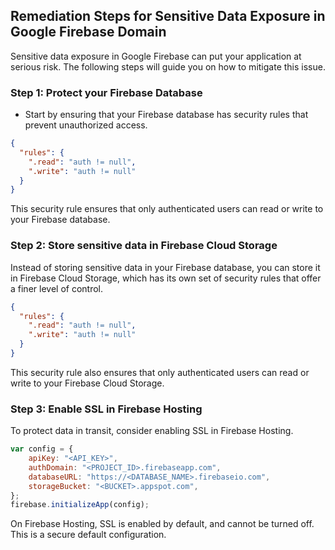 

## Remediation Steps for Sensitive Data Exposure in Google Firebase Domain

Sensitive data exposure in Google Firebase can put your application at serious risk. The following steps will guide you on how to mitigate this issue.

### Step 1: Protect your Firebase Database
- Start by ensuring that your Firebase database has security rules that prevent unauthorized access.

```json
{
  "rules": {
    ".read": "auth != null",
    ".write": "auth != null"
  }
}
```
This security rule ensures that only authenticated users can read or write to your Firebase database.

### Step 2: Store sensitive data in Firebase Cloud Storage
Instead of storing sensitive data in your Firebase database, you can store it in Firebase Cloud Storage, which has its own set of security rules that offer a finer level of control.

```json
{
  "rules": {
    ".read": "auth != null",
    ".write": "auth != null"
  }
}
```
This security rule also ensures that only authenticated users can read or write to your Firebase Cloud Storage.

### Step 3: Enable SSL in Firebase Hosting
To protect data in transit, consider enabling SSL in Firebase Hosting.
```javascript
var config = {
    apiKey: "<API_KEY>",
    authDomain: "<PROJECT_ID>.firebaseapp.com",
    databaseURL: "https://<DATABASE_NAME>.firebaseio.com",
    storageBucket: "<BUCKET>.appspot.com",
};
firebase.initializeApp(config);
```
On Firebase Hosting, SSL is enabled by default, and cannot be turned off. This is a secure default configuration.